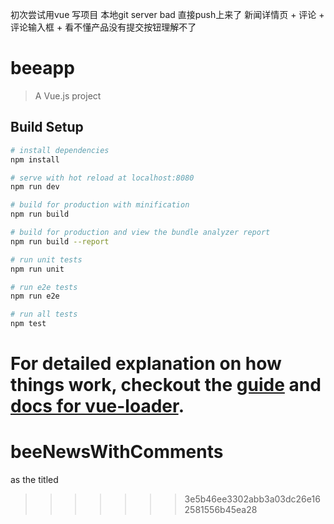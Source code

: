 初次尝试用vue 写项目 本地git server bad 直接push上来了 
新闻详情页 + 评论 + 评论输入框 + 看不懂产品没有提交按钮理解不了
# beeapp

> A Vue.js project

## Build Setup

``` bash
# install dependencies
npm install

# serve with hot reload at localhost:8080
npm run dev

# build for production with minification
npm run build

# build for production and view the bundle analyzer report
npm run build --report

# run unit tests
npm run unit

# run e2e tests
npm run e2e

# run all tests
npm test
```

For detailed explanation on how things work, checkout the [guide](http://vuejs-templates.github.io/webpack/) and [docs for vue-loader](http://vuejs.github.io/vue-loader).
=======
# beeNewsWithComments
as the titled 
>>>>>>> 3e5b46ee3302abb3a03dc26e162581556b45ea28
